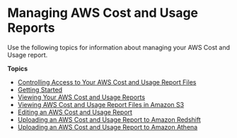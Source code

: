 # Managing AWS Cost and Usage Reports<a name="billing-reports-costusage-managing"></a>

Use the following topics for information about managing your AWS Cost and Usage report\.

**Topics**
+ [Controlling Access to Your AWS Cost and Usage Report Files](billing-reports-gettingstarted-access.md)
+ [Getting Started](billing-reports-gettingstarted.md)
+ [Viewing Your AWS Cost and Usage Reports](download-billing-data-report.md)
+ [Viewing AWS Cost and Usage Report Files in Amazon S3](billing-reports-costusage-files.md)
+ [Editing an AWS Cost and Usage Report](billing-reports-costusage-edit-report.md)
+ [Uploading an AWS Cost and Usage Report to Amazon Redshift](billing-reports-costusage-upload.md)
+ [Uploading an AWS Cost and Usage Report to Amazon Athena](athena.md)